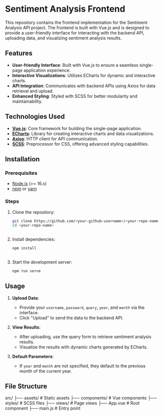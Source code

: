 # Sentiment Analysis Frontend

This repository contains the frontend implementation for the Sentiment Analysis API project. The frontend is built with Vue.js and is designed to provide a user-friendly interface for interacting with the backend API, uploading data, and visualizing sentiment analysis results.

## Features

- **User-friendly Interface**: Built with Vue.js to ensure a seamless single-page application experience.
- **Interactive Visualizations**: Utilizes ECharts for dynamic and interactive charts.
- **API Integration**: Communicates with backend APIs using Axios for data retrieval and upload.
- **Enhanced Styling**: Styled with SCSS for better modularity and maintainability.

## Technologies Used

- **[Vue.js](https://vuejs.org/)**: Core framework for building the single-page application.
- **[ECharts](https://echarts.apache.org/)**: Library for creating interactive charts and data visualizations.
- **[Axios](https://axios-http.com/)**: HTTP client for API communication.
- **[SCSS](https://sass-lang.com/)**: Preprocessor for CSS, offering advanced styling capabilities.

## Installation

### Prerequisites

- [Node.js](https://nodejs.org/) (>= 16.x)
- [npm](https://www.npmjs.com/) or [yarn](https://yarnpkg.com/)

### Steps

1. Clone the repository:
   ```bash
   git clone https://github.com/<your-github-username>/<your-repo-name>.git
   cd <your-repo-name>
  

2. Install dependencies:
    ```bash
    npm install
  

3. Start the development server:
    ```bash
    npm run serve


## Usage

1. **Upload Data**:
   - Provide your `username`, `password`, `query`, `year`, and `month` via the interface.
   - Click "Upload" to send the data to the backend API.

2. **View Results**:
   - After uploading, use the query form to retrieve sentiment analysis results.
   - Visualize the results with dynamic charts generated by ECharts.

3. **Default Parameters**:
   - If `year` and `month` are not specified, they default to the previous month of the current year.

## File Structure

src/ ├── assets/ # Static assets ├── components/ # Vue components ├── styles/ # SCSS files ├── views/ # Page views ├── App.vue # Root component ├── main.js # Entry point
